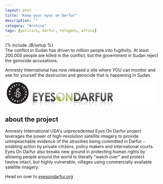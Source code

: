 ```yaml
--- 
layout: post 
title: "Keep your eyes on Darfur"
description: ""
category: "Archive"
tags: [politics, darfur, refugees, africa]
---
```

{% include JB/setup %}  
The conflict in Sudan has driven to million people into fugitivity. At least 200.000 people are killed in the conflict, but the government in Sudan reject the genocide accusations.

Amnesty International has now released a site where YOU can monitor and see for yourself the destrucion and genocide that is happening in Sudan.

<img src="/assets/img/eyesondarfur.jpg" alt="eyes on darfur" class="img-responsive img-rounded img-thumbnail" />

## about the project

Amnesty International USA's unprecedented Eyes On Darfur project leverages the power of high-resolution satellite imagery to provide unimpeachable evidence of the atrocities being committed in Darfur - enabling action by private citizens, policy makers and international courts. Eyes On Darfur also breaks new ground in protecting human rights by allowing people around the world to literally "watch over" and protect twelve intact, but highly vulnerable, villages using commercially available satellite imagery.

Head on over to <a href="tp://www.eyesondarfur.org">eyesondarfur.org</a> <br/>
